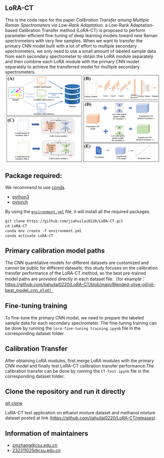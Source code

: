 ## LoRA-CT

This is the code repo for the paper *Calibration Transfer among Multiple Raman Spectrometers via Low-Rank Adaptation*. a Low-Rank Adaptation-based Calibration Transfer method (LoRA-CT) is proposed to perform parameter-efficient fine-tuning of deep learning models toward new Raman spectrometers with very few samples. When we want to transfer the primary CNN model built with a lot of effort to multiple secondary spectrometers, we only need to use a small amount of labeled sample data from each secondary spectrometer to obtain the LoRA module separately and then combine each LoRA module with the primary CNN model separately to achieve the transferred model for multiple secondary spectrometers.
<img src="workflow.jpg" width:100px >    


## Package required: 
We recommend to use [conda](https://conda.io/docs/user-guide/install/download.html).
- [python3](https://www.python.org/)
- [pytorch](https://pytorch.org/) 

By using the [`environment.yml`](https://github.com/jiahuilai0220/LoRA-CT/blob/master/environment.yml) file, it will install all the required packages.

    git clone https://github.com/jiahuilai0220/LoRA-CT.git
    cd LoRA-CT
    conda env create -f environment.yml
    conda activate LoRA-CT


## Primary calibration model paths
The CNN quantitative models for different datasets are customized and cannot be public for different datasets; this study focuses on the calibration transfer performance of the LoRA-CT method, so the best pre-trained model paths are provided directly in each dataset file.（for example：https://github.com/jiahuilai0220/LoRA-CT/blob/main/Blended-olive-oil/oil-best_model_cnn_x1.pt）

## Fine-tuning training
To fine-tune the primary CNN model, we need to prepare the labeled sample data for each secondary spectrometer. The fine-tuning training can be done by running the `lora-fine-tuning training.ipynb` file in the corresponding dataset folder. 

## Calibration Transfer
After obtaining LoRA modules, first merge LoRA modules with the primary CNN model and finally test LoRA-CT calibration transfer performance.The calibration transfer can be done by running the `CT-Test.ipynb` file in the corresponding dataset folder. 


## Clone the repository and run it directly
[git clone](https://github.com/jiahuilai0220/LoRA-CT)


LoRA-CT test application on ethanol mixture dataset and methanol mixture dataset posted at link (https://github.com/jiahuilai0220/LoRA-CT/releases).


## Information of maintainers
- zmzhang@csu.edu.cn
- 232311025@csu.edu.cn
